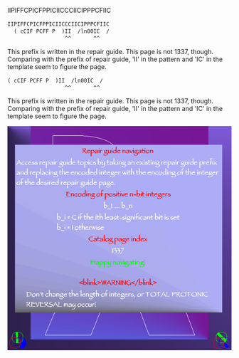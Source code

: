 IIPIFFCPICFPPICIICCCIICIPPPCFIIC

```
IIPIFFCPICFPPICIICCCIICIPPPCFIIC
  ( cCIF PCFF P  )II  /ln00IC  /
                  ^^       ^^
```

This prefix is written in the repair guide. This page is not 1337, though.
Comparing with the prefix of repair guide, 'II' in the pattern and 'IC' in the template seem to figure the page.

```
( cCIF PCFF P  )II  /ln00IC  /
                  ^^       ^^
```

This prefix is written in the repair guide. This page is not 1337, though.
Comparing with the prefix of repair guide, 'II' in the pattern and 'IC' in the template seem to figure the page.

![catalog.png](../image/catalog.png "catalog.png")
